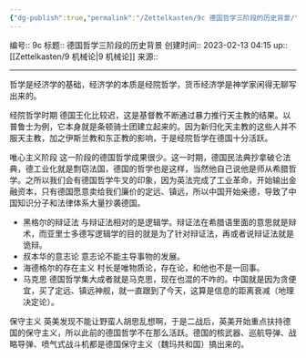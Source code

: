 ```yaml
---
{"dg-publish":true,"permalink":"/Zettelkasten/9c 德国哲学三阶段的历史背景/","dgPassFrontmatter":true}
---
```


编号:: 9c
标题:: 德国哲学三阶段的历史背景
创建时间:: 2023-02-13 04:15
up:: [[Zettelkasten/9 机械论\|9 机械论]]
来源:: 

---
哲学是经济学的基础，经济学的本质是经院哲学，货币经济学是神学家闲得无聊写出来的。

经院哲学时期
德国王化比较迟，这是基督教不断通过暴力推行天主教的结果。以普鲁士为例，它本身就是条顿骑士团建立起来的。因为新归化天主教的这些人并不服天主教，加之伊斯兰教和东正教的影响，于是经院哲学在德国十分活跃。

唯心主义阶段
这一阶段的德国哲学成果很少。这一时期，德国民法典抄拿破仑法典，德工业化就是剽窃法国，德国的哲学也是这样，当然他自己说他是师从希腊哲学。之所以我们会有德国哲学牛叉的印象，因为英法完成了工业革命，开始输出金融资本，只有德国愿意卖给我们廉价的定远、镇远，所以中国开始亲德，导致了中国知识分子和法律体系大量抄袭德国。
- 黑格尔的辩证法
与辩证法相对的是逻辑学。辩证法在希腊语里面的意思就是辩术，而亚里士多德写逻辑学的目的就是为了针对辩证法，再或者说辩证法就是诡辩。
- 叔本华的意志论
意志论不能主导事物的发展。
- 海德格尔的存在主义
村长是唯物质论，存在论，和他也不是一回事。
- 马克思
德国哲学集大成者就是马克思，现在也混的不咋的。中国就是因为贪便宜，买了定远、镇远神舰，就一直跟到了今天，这算是信息的距离衰减（地理决定论）。

保守主义
英美发现不能让野蛮人胡思乱想啊，于是二战后，英美开始重点扶持德国的保守主义，所以此前的德国哲学不在那么活跃。德国的核武器、巡航导弹、战略导弹、喷气式战斗机都是德国保守主义（魏玛共和国）搞出来的。

